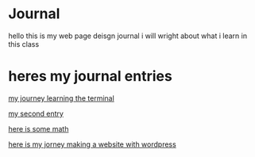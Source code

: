 # Journal

hello this is my web page deisgn journal i will wright about what i learn in this class 

# heres my journal entries 
[my journey learning the terminal](entries/terminal.md)

[my second entry](entries/markdown.md)

[here is some math](entries/math.md)

[here is my jorney making a website with wordpress](the_duck_pencil_Store)

